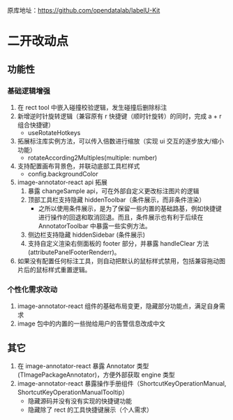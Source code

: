 原库地址：https://github.com/opendatalab/labelU-Kit

# 二开改动点

## 功能性

### 基础逻辑增强

1. 在 rect tool 中嵌入碰撞校验逻辑，发生碰撞后删除标注
2. 新增逆时针旋转逻辑（兼容原有 r 快捷键（顺时针旋转）的同时，完成 a + r 组合快捷键）
   - useRotateHotkeys
3. 拓展标注库实例方法，可以传入倍数进行缩放（实现 ui 交互的逐步放大/缩小功能）
   - rotateAccording2Multiples(multiple: number)
4. 支持配置画布背景色，并联动底部工具栏样式
   - config.backgroundColor
5. image-annotator-react  api 拓展
   1. 暴露 changeSample api，可在外部自定义更改标注图片的逻辑
   2. 顶部工具栏支持隐藏 hiddenToolbar（条件展示，而非条件渲染）
      * 之所以使用条件展示，是为了保留一些内置的基础路基，例如快捷键进行操作的回退和取消回退。而且，条件展示也有利于后续在 AnnotatorToolbar 中暴露一些实例方法。
   3. 侧边栏支持隐藏 hiddenSidebar (条件展示)
   4. 支持自定义渲染右侧面板的 footer 部分，并暴露 handleClear 方法 (attributePanelFooterRenderr)。
6. 如果没有配置任何标注工具，则自动把默认的鼠标样式禁用，包括兼容拖动图片后的鼠标样式重置逻辑。

### 个性化需求改动

1. image-annotator-react 组件的基础布局变更，隐藏部分功能点，满足自身需求
2. image 包中的内置的一些抛给用户的告警信息改成中文

## 其它

1. 在 image-annotator-react 暴露 Annotator 类型(TImagePackageAnnotator)，方便外部获取 engine 类型
2. image-annotator-react 暴露操作手册组件（ShortcutKeyOperationManual, ShortcutKeyOperationManualTooltip）
   * 隐藏源码并没有没有实现的快捷键功能
   * 隐藏除了 rect 的工具快捷键展示（个人需求）
